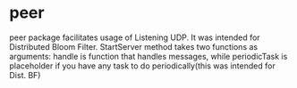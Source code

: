 # peer
peer package facilitates usage of Listening UDP.
It was intended for Distributed Bloom Filter.
StartServer method takes two functions as arguments: handle is function
that handles messages, while periodicTask is placeholder if you have 
any task to do periodically(this was intended for Dist. BF) 
